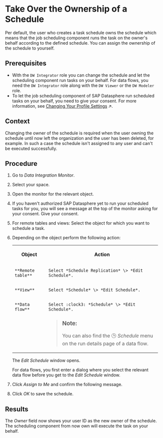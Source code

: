 <!-- loio4b660c0395454bd0923f732eef4ee4b2 -->

<link rel="stylesheet" type="text/css" href="../css/sap-icons.css"/>

# Take Over the Ownership of a Schedule

Per default, the user who creates a task schedule owns the schedule which means that the job scheduling component runs the task on the owner's behalf according to the defined schedule. You can assign the ownership of the schedule to yourself.



<a name="loio4b660c0395454bd0923f732eef4ee4b2__prereq_xp3_y2m_tnb"/>

## Prerequisites

-   With the `DW Integrator` role you can change the schedule and let the scheduling component run tasks on your behalf. For data flows, you need the `DW Integrator` role along with the `DW Viewer` or the `DW Modeler` role.
-   To let the job scheduling component of SAP Datasphere run scheduled tasks on your behalf, you need to give your consent. For more information, see [Changing Your Profile Settings](https://help.sap.com/viewer/d4f3c5a0bb074d09ae9b42b2b9bd7a08/cloud/en-US/1084796d09464e78870f32cab8584dfc.html "A user profile resembles a business card and consists of standard user data, such as your name and email address. The profile also includes user preferences as well as data privacy and task scheduling consent options.") :arrow_upper_right:.




<a name="loio4b660c0395454bd0923f732eef4ee4b2__context_llj_bsq_n4b"/>

## Context

Changing the owner of the schedule is required when the user owning the schedule until now left the organization and the user has been deleted, for example. In such a case the schedule isn't assigned to any user and can't be executed successfully.



## Procedure

1.  Go to *Data Integration Monitor*.

2.  Select your space.

3.  Open the monitor for the relevant object.

4.  If you haven't authorized SAP Datasphere yet to run your scheduled tasks for you, you will see a message at the top of the monitor asking for your consent. Give your consent.

5.  For remote tables and views: Select the object for which you want to schedule a task.

6.  Depending on the object perform the following action:


    <table>
    <tr>
    <th valign="top">

    Object


    
    </th>
    <th valign="top">

    Action


    
    </th>
    </tr>
    <tr>
    <td valign="top">
    
        **Remote table**


    
    </td>
    <td valign="top">
    
        Select *Schedule Replication* \> *Edit Schedule*.


    
    </td>
    </tr>
    <tr>
    <td valign="top">
    
        **View**


    
    </td>
    <td valign="top">
    
        Select *Schedule* \> *Edit Schedule*.


    
    </td>
    </tr>
    <tr>
    <td valign="top">
    
        **Data flow**


    
    </td>
    <td valign="top">
    
        Select :clock3: *Schedule* \> *Edit Schedule*.

    > ### Note:  
    > You can also find the :clock3: *Schedule* menu on the run details page of a data flow.


    
    </td>
    </tr>
    </table>
    
    The *Edit Schedule* window opens.

    For data flows, you first enter a dialog where you select the relevant data flow before you get to the *Edit Schedule* window.

7.  Click *Assign to Me* and confirm the following message.

8.  Click *OK* to save the schedule.




<a name="loio4b660c0395454bd0923f732eef4ee4b2__result_yc4_3nb_n4b"/>

## Results

The *Owner* field now shows your user ID as the new owner of the schedule. The scheduling component from now own will execute the task on your behalf.

